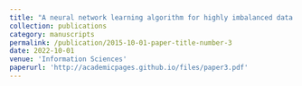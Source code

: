 ```yaml
---
title: "A neural network learning algorithm for highly imbalanced data classification"
collection: publications
category: manuscripts
permalink: /publication/2015-10-01-paper-title-number-3
date: 2022-10-01
venue: 'Information Sciences'
paperurl: 'http://academicpages.github.io/files/paper3.pdf'
---
```

